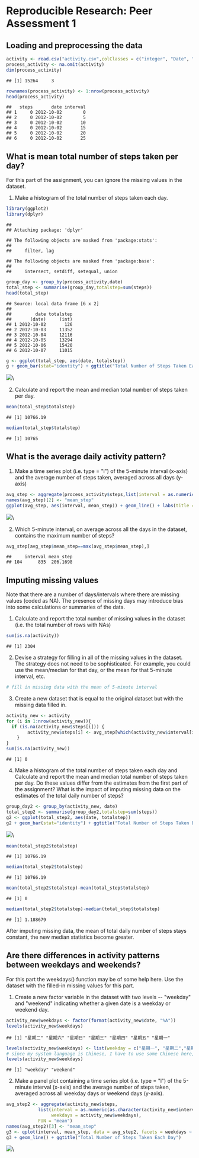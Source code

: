 # Reproducible Research: Peer Assessment 1

## Loading and preprocessing the data

```r
activity <- read.csv("activity.csv",colClasses = c("integer", "Date", "factor"))
process_activity <- na.omit(activity)
dim(process_activity)
```

```
## [1] 15264     3
```

```r
rownames(process_activity) <- 1:nrow(process_activity)
head(process_activity)
```

```
##   steps       date interval
## 1     0 2012-10-02        0
## 2     0 2012-10-02        5
## 3     0 2012-10-02       10
## 4     0 2012-10-02       15
## 5     0 2012-10-02       20
## 6     0 2012-10-02       25
```

## What is mean total number of steps taken per day?
For this part of the assignment, you can ignore the missing values in the dataset.

1.  Make a histogram of the total number of steps taken each day.


```r
library(ggplot2)
library(dplyr)
```

```
## 
## Attaching package: 'dplyr'
```

```
## The following objects are masked from 'package:stats':
## 
##     filter, lag
```

```
## The following objects are masked from 'package:base':
## 
##     intersect, setdiff, setequal, union
```

```r
group_day <- group_by(process_activity,date) 
total_step <- summarise(group_day,totalstep=sum(steps))
head(total_step)
```

```
## Source: local data frame [6 x 2]
## 
##         date totalstep
##       (date)     (int)
## 1 2012-10-02       126
## 2 2012-10-03     11352
## 3 2012-10-04     12116
## 4 2012-10-05     13294
## 5 2012-10-06     15420
## 6 2012-10-07     11015
```

```r
g <- ggplot(total_step, aes(date, totalstep))
g + geom_bar(stat="identity") + ggtitle("Total Number of Steps Taken Each Day")    
```

![](PA1_template_files/figure-html/unnamed-chunk-2-1.png)\

2.  Calculate and report the mean and median total number of steps taken per day.


```r
mean(total_step$totalstep)
```

```
## [1] 10766.19
```

```r
median(total_step$totalstep)
```

```
## [1] 10765
```

## What is the average daily activity pattern?

1.  Make a time series plot (i.e. type = "l") of the 5-minute interval (x-axis) and the average number of steps taken, averaged across all days (y-axis)


```r
avg_step <- aggregate(process_activity$steps,list(interval = as.numeric(as.character(process_activity$interval))), FUN = "mean")
names(avg_step)[2] <- "mean_step"
ggplot(avg_step, aes(interval, mean_step)) + geom_line() + labs(title = "Time Series Plot of the 5-minute Interval", x = "5-minute Intervals", y = "Average Number of Steps Taken")
```

![](PA1_template_files/figure-html/unnamed-chunk-4-1.png)\

2.  Which 5-minute interval, on average across all the days in the dataset, contains the maximum number of steps?


```r
avg_step[avg_step$mean_step==max(avg_step$mean_step),]
```

```
##     interval mean_step
## 104      835  206.1698
```

## Imputing missing values
Note that there are a number of days/intervals where there are missing values (coded as NA). The presence of missing days may introduce bias into some calculations or summaries of the data.

1.  Calculate and report the total number of missing values in the dataset (i.e. the total number of rows with NAs)


```r
sum(is.na(activity))
```

```
## [1] 2304
```

2.  Devise a strategy for filling in all of the missing values in the dataset. The strategy does not need to be sophisticated. For example, you could use the mean/median for that day, or the mean for that 5-minute interval, etc.


```r
# fill in missing data with the mean of 5-minute interval
```

3.  Create a new dataset that is equal to the original dataset but with the missing data filled in.


```r
activity_new <- activity
for (i in 1:nrow(activity_new)){
  if (is.na(activity_new$steps[i])) {
        activity_new$steps[i] <- avg_step[which(activity_new$interval[i]==avg_step$interval),]$mean_step
    }
}
sum(is.na(activity_new))
```

```
## [1] 0
```

4.  Make a histogram of the total number of steps taken each day and Calculate and report the mean and median total number of steps taken per day. Do these values differ from the estimates from the first part of the assignment? What is the impact of imputing missing data on the estimates of the total daily number of steps?


```r
group_day2 <- group_by(activity_new, date) 
total_step2 <- summarise(group_day2,totalstep=sum(steps))
g2 <- ggplot(total_step2, aes(date, totalstep))
g2 + geom_bar(stat="identity") + ggtitle("Total Number of Steps Taken Each Day")
```

![](PA1_template_files/figure-html/unnamed-chunk-9-1.png)\

```r
mean(total_step2$totalstep)
```

```
## [1] 10766.19
```

```r
median(total_step2$totalstep)
```

```
## [1] 10766.19
```

```r
mean(total_step2$totalstep)-mean(total_step$totalstep)
```

```
## [1] 0
```

```r
median(total_step2$totalstep)-median(total_step$totalstep)
```

```
## [1] 1.188679
```

After imputing missing data, the mean of total daily number of steps stays constant, the new median statistics become greater.

## Are there differences in activity patterns between weekdays and weekends?
For this part the weekdays() function may be of some help here. Use the dataset with the filled-in missing values for this part.

1.  Create a new factor variable in the dataset with two levels -- "weekday" and "weekend" indicating whether a given date is a weekday or weekend day.


```r
activity_new$weekdays <- factor(format(activity_new$date, "%A"))
levels(activity_new$weekdays)
```

```
## [1] "星期二" "星期六" "星期日" "星期三" "星期四" "星期五" "星期一"
```

```r
levels(activity_new$weekdays) <- list(weekday = c("星期一", "星期二","星期三", "星期四", "星期四"),weekend = c("星期六", "星期日"))
# since my system language is Chinese, I have to use some Chinese here, sorry.
levels(activity_new$weekdays)
```

```
## [1] "weekday" "weekend"
```

2.  Make a panel plot containing a time series plot (i.e. type = "l") of the 5-minute interval (x-axis) and the average number of steps taken, averaged across all weekday days or weekend days (y-axis). 


```r
avg_step2 <- aggregate(activity_new$steps,
            list(interval = as.numeric(as.character(activity_new$interval)),
                 weekdays = activity_new$weekdays), 
            FUN = "mean")
names(avg_step2)[3] <- "mean_step"
g3 <- qplot(interval, mean_step, data = avg_step2, facets = weekdays ~ .)
g3 + geom_line() + ggtitle("Total Number of Steps Taken Each Day")
```

![](PA1_template_files/figure-html/unnamed-chunk-11-1.png)\
